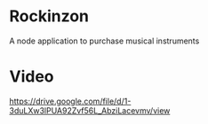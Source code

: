 # Rockinzon
A node application to purchase musical instruments

# Video

https://drive.google.com/file/d/1-3duLXw3lPUA92Zvf56L_AbziLacevmv/view
